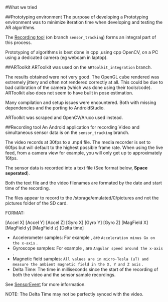 #What we tried

##Prototyping environment
The purpose of developing a Prototyping environment was to minimize iteration time when developing and testing
the AR algorithms.

The [Recording tool](#RecordingT) (on branch `sensor_tracking`) forms an integral part of this process.

Prototyping of algorithms is best done in cpp ,using cpp OpenCV, on a PC using a dedicated camera (eg webcam in laptop).

##ARToolkit
ARToolkit was used on the `ARToolkit_integration` branch.

The results obtained were not very good. The OpenGL cube rendered was extremely jittery and often not rendered correctly at all.
This could be due to bad calibration of the camera (which was done using their tools/code).
ARToolkit also does not seem to have built in pose estimation.

Many compilation and setup issues were encountered. Both with missing dependencies and the porting to AndroidStudio.

ARToolkit was scraped and OpenCV/Aruco used instead.


##<a name=RecordingT>Recording tool</a>
An Android application for recording Video and simultaneous sensor data is on the `sensor_tracking` branch.

The video records at 30fps to a .mp4 file. The media recorder is set to 60fps but will default to the highest possible frame rate.
When using the live feed, from a camera view for example, you will only get up to approximately 16fps.

The sensor data is recorded into a text file (See format below, **Space seperated**).

Both the text file and the video filenames are formated by the date and start time of the recording.

The files appear to record to the /storage/emulated/0/pictures and not the pictures folder of the SD card.

FORMAT:

\[Accel X\] \[Accel Y\] \[Accel Z\] \[Gyro X\] \[Gyro Y\] \[Gyro Z\] \[MagField X\] \[MagField y\] \[MagField z\] \[Delta time\]

* Accelerometer samples: For example <Accel X>, are `Acceleration minus Gx on the x-axis` .
* Gyroscope samples: For example <Gyro X>, are `Angular speed around the x-axis` .
* Magnetic field samples: `All values are in micro-Tesla (uT) and measure the ambient magnetic field in the X, Y and Z axis` .
* Delta Time: The time in milliseconds since the start of the recording of both the video and the sensor sample recordings.

See [SensorEvent](http://developer.android.com/reference/android/hardware/SensorEvent.html "SensorEvent API page on developer.android") for more information.

NOTE: The Delta Time may not be perfectly synced with the video.
